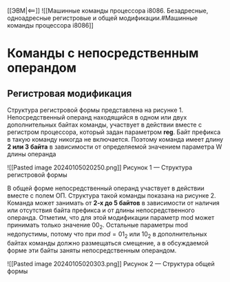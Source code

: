 [[ЭВМ|<==]]
![[Машинные команды процессора i8086. Безадресные, одноадресные регистровые и общей модификации.#Машинные команды процессора i8086]]
# Команды с непосредственным операндом
## Регистровая модификация
Структура регистровой формы представлена на рисунке 1. Непосредственный операнд находящийся в одном или двух дополнительных байтах команды, участвует в действии вместе с регистром процессора, который задан параметром **reg**. Байт префикса в такую команду никогда не включается. Поэтому команда имеет длину **2 или 3 байта** в зависимости от определяемой значением параметра W длины операнда

![[Pasted image 20240105020250.png]]
Рисунок 1 — Структура регистровой формы

В общей форме непосредственный операнд участвует в действии вместе с полем ОП. Структура такой команды показана на рисунке 2. Команда может занимать от **2-х до 5 байтов** в зависимости от наличия или отсутствия байта префикса и от длины непосредственного операнда.
Отметим, что для этой модификации параметр mod может принимать только значение $00_2$. Остальные параметры mod недопустимы, потому что при $mod = 01_2$ или $10_2$ в дополнительных байтах команды должно размещаться смещение, а в обсуждаемой форме эти байты заняты непосредственным операндом.

![[Pasted image 20240105020303.png]]
Рисунок 2 — Структура общей формы